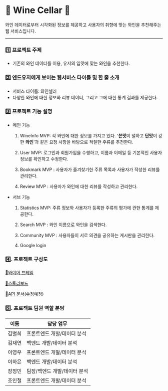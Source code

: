 # 🍷 Wine Cellar 🍷

와인 데이터로부터 시각화된 정보를 제공하고 사용자의 취향에 맞는 와인을 추천해주는 웹 서비스입니다. 

---

### 1️⃣ 프로젝트 주제 
- 기존의 와인 데이터를 이용, 유저의 입맛에 맞는 와인을 추천한다.

### 2️⃣ 엔드유저에게 보이는 웹서비스 타이틀 및 한 줄 소개
- 서비스 타이틀: 와인셀러
- 다양한 와인에 대한 정보와 리뷰 데이터, 그리고 그에 대한 통계 결과를 제공한다.


### 3️⃣ 프로젝트 기능 설명

- 메인 기능
    1. WineInfo MVP: 각 와인에 대한 정보를 가지고 있다. '**쓴맛**이 덜하고 **단맛**이 강한 **와인**'과 같은 요청 사항을 바탕으로 적절한 주류를 추천한다.

    2. User MVP: 로그인과 회원가입을 수행하고, 이름과 이메일 등 기본적인 사용자 정보를 확인하고 수정한다. 

    3. Bookmark MVP : 사용자가 즐겨찾기한 주류 목록과 사용자가 작성한 리뷰를 관리한다.
    
    4. Review MVP : 사용자가 와인에 대한 리뷰를 작성하고 관리한다.
- 서브 기능

    1. Statistics MVP: 주류 정보와 사용자가 등록한 주류의 평가에 관한 통계를 제공한다.

    2. Search MVP : 와인 이름으로 와인을 검색한다.
    
    3. Community MVP : 사용자들이 서로 의견을 공유하는 게시판을 관리한다.

    4. Google login
    
        
### 4️⃣. 프로젝트 구성도
[🔎와이어 프레임](https://www.figma.com/file/JJqacPQU6LkRLPXXzR1Ocx/%EC%97%98%EB%A6%AC%EC%8A%A4-2%EC%B0%A8-%ED%94%84%EB%A1%9C%EC%A0%9D%ED%8A%B8?node-id=27%3A11)

[🔎스토리보드](https://capable-puma-504.notion.site/f824521c062c435ca750216dc32aa3f3)

[🔎API 문서(수정예정)](https://github.com/mean2J/Wine_recommendation_web_project)


### 5️⃣. 프로젝트 팀원 역할 분담
| 이름 | 담당 업무 |
| ------ | ------ |
| 김별희 | 프론트엔드 개발/데이터 분석 |
| 김재연 | 백엔드 개발/데이터 분석 |
| 이영우 | 프론트엔드 개발/데이터 분석 |
| 이하은 | 백엔드 개발/데이터 분석 |
| 장정민 | 팀장/백엔드 개발/데이터 분석 |
| 조인철 | 프론트엔드 개발/데이터 분석 |
